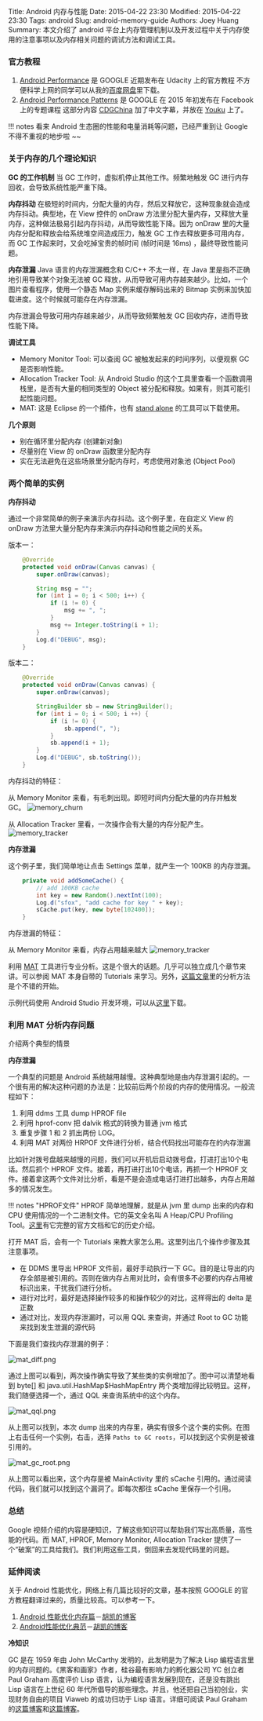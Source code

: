 Title: Android 内存与性能
Date: 2015-04-22 23:30
Modified: 2015-04-22 23:30
Tags: android
Slug: android-memory-guide
Authors: Joey Huang
Summary: 本文介绍了 android 平台上内存管理机制以及开发过程中关于内存使用的注意事项以及内存相关问题的调试方法和调试工具。

### 官方教程

1. [Android Performance][6] 是 GOOGLE 近期发布在 Udacity 上的官方教程
   不方便科学上网的同学可以从我的[百度网盘][7]里下载。
2. [Android Performance Patterns][8] 是 GOOGLE 在 2015 年初发布在 Facebook 上的专题课程
   这部分内容 [CDGChina][8] 加了中文字幕，并放在 [Youku][8] 上了。

!!! notes
    看来 Android 生态圈的性能和电量消耗等问题，已经严重到让 Google 不得不重视的地步啦 ~~

### 关于内存的几个理论知识

**GC 的工作机制**
当 GC 工作时，虚拟机停止其他工作。频繁地触发 GC 进行内存回收，会导致系统性能严重下降。

**内存抖动**
在极短的时间内，分配大量的内存，然后又释放它，这种现象就会造成内存抖动。典型地，在 View 控件的 onDraw 方法里分配大量内存，又释放大量内存，这种做法极易引起内存抖动，从而导致性能下降。因为 onDraw 里的大量内存分配和释放会给系统堆空间造成压力，触发 GC 工作去释放更多可用内存，而 GC 工作起来时，又会吃掉宝贵的帧时间 (帧时间是 16ms) ，最终导致性能问题。

**内存泄漏**
Java 语言的内存泄漏概念和 C/C++ 不太一样，在 Java 里是指不正确地引用导致某个对象无法被 GC 释放，从而导致可用内存越来越少。比如，一个图片查看程序，使用一个静态 Map 实例来缓存解码出来的 Bitmap 实例来加快加载进度。这个时候就可能存在内存泄漏。

内存泄漏会导致可用内存越来越少，从而导致频繁触发 GC 回收内存，进而导致性能下降。

**调试工具**

* Memory Monitor Tool: 可以查阅 GC 被触发起来的时间序列，以便观察 GC 是否影响性能。
* Allocation Tracker Tool: 从 Android Studio 的这个工具里查看一个函数调用栈里，是否有大量的相同类型的 Object 被分配和释放。如果有，则其可能引起性能问题。
* MAT: 这是 Eclipse 的一个插件，也有 [stand alone][9] 的工具可以下载使用。

**几个原则**

* 别在循环里分配内存 (创建新对象)
* 尽量别在 View 的 onDraw 函数里分配内存
* 实在无法避免在这些场景里分配内存时，考虑使用对象池 (Object Pool)

### 两个简单的实例

**内存抖动**

通过一个非常简单的例子来演示内存抖动。这个例子里，在自定义 View 的 onDraw 方法里大量分配内存来演示内存抖动和性能之间的关系。

版本一：

```java
    @Override
    protected void onDraw(Canvas canvas) {
        super.onDraw(canvas);

        String msg = "";
        for (int i = 0; i < 500; i++) {
            if (i != 0) {
                msg += ", ";
            }
            msg += Integer.toString(i + 1);
        }
        Log.d("DEBUG", msg);
    }
```

版本二：

```java
    @Override
    protected void onDraw(Canvas canvas) {
        super.onDraw(canvas);

        StringBuilder sb = new StringBuilder();
        for (int i = 0; i < 500; i ++) {
            if (i != 0) {
                sb.append(", ");
            }
            sb.append(i + 1);
        }
        Log.d("DEBUG", sb.toString());
    }
```

内存抖动的特征：

从 Memory Monitor 来看，有毛刺出现。即短时间内分配大量的内存并触发 GC。
![memory_churn](https://raw.githubusercontent.com/kamidox/blogs/master/images/memory_churn.gif)

从 Allocation Tracker 里看，一次操作会有大量的内存分配产生。
![memory_tracker](https://raw.githubusercontent.com/kamidox/blogs/master/images/memory_tracker.png)

**内存泄漏**

这个例子里，我们简单地让点击 Settings 菜单，就产生一个 100KB 的内存泄漏。

```java
    private void addSomeCache() {
        // add 100KB cache
        int key = new Random().nextInt(100);
        Log.d("sfox", "add cache for key " + key);
        sCache.put(key, new byte[102400]);
    }
```

内存泄漏的特征：

从 Memory Monitor 来看，内存占用越来越大
![memory_tracker](https://raw.githubusercontent.com/kamidox/blogs/master/images/memory_leak.png)

利用 [MAT][9] 工具进行专业分析。这是个很大的话题。几乎可以独立成几个章节来讲。可以参阅 MAT 本身自带的 Tutorials 来学习。另外，[这篇文章][10]里的分析方法是个不错的开始。

示例代码使用 Android Studio 开发环境，可以从[这里][11]下载。

### 利用 MAT 分析内存问题

介绍两个典型的情景

**内存泄漏**

一个典型的问题是 Android 系统越用越慢。这种典型地是由内存泄漏引起的。一个很有用的解决这种问题的办法是：比较前后两个阶段的内存的使用情况。一般流程如下：

1. 利用 ddms 工具 dump HPROF file
2. 利用 hprof-conv 把 dalvik 格式的转换为普通 jvm 格式
3. 重复步骤 1 和 2 抓出两份 LOG。
4. 利用 MAT 对两份 HRPOF 文件进行分析，结合代码找出可能存在的内存泄漏

比如针对拨号盘越来越慢的问题，我们可以开机后启动拨号盘，打进打出10个电话。然后抓个 HPROF 文件。接着，再打进打出10个电话，再抓一个 HPROF 文件。接着拿这两个文件对比分析，看是不是会造成电话打进打出越多，内存占用越多的情况发生。

!!! notes "HPROF文件"
    HPROF 简单地理解，就是从 jvm 里 dump 出来的内存和 CPU 使用情况的一个二进制文件。它的英文全名叫 A Heap/CPU Profiling Tool。[这里][12]有它完整的官方文档和它的历史介绍。


打开 MAT 后，会有一个 Tutorials 来教大家怎么用。这里列出几个操作步骤及其注意事项。

* 在 DDMS 里导出 HPROF 文件前，最好手动执行一下 GC。目的是让导出的内存全部是被引用的。否则在做内存占用对比时，会有很多不必要的内存占用被标识出来，干扰我们进行分析。
* 进行对比时，最好是选择操作较多的和操作较少的对比，这样得出的 delta 是正数
* 通过对比，发现内存泄漏时，可以用 QQL 来查询，并通过 Root to GC 功能来找到发生泄漏的源代码

下面是我们查找内存泄漏的例子：

![mat_diff.png](https://raw.githubusercontent.com/kamidox/blogs/master/images/mat_diff.png)

通过上图可以看到，两次操作确实导致了某些类的实例增加了。图中可以清楚地看到 byte[] 和 java.util.HashMap$HashMapEntry 两个类增加得比较明显。这样，我们随便选择一个，通过 QQL 来查询系统中的这个内存。

![mat_qql.png](https://raw.githubusercontent.com/kamidox/blogs/master/images/mat_qql.png)

从上图可以找到，本次 dump 出来的内存里，确实有很多个这个类的实例。在图上右击任何一个实例，右击，选择 `Paths to GC roots`，可以找到这个实例是被谁引用的。

![mat_gc_root.png](https://raw.githubusercontent.com/kamidox/blogs/master/images/mat_gc_root.png)

从上图可以看出来，这个内存是被 MainActivity 里的 sCache 引用的。通过阅读代码，我们就可以找到这个漏洞了。即每次都往 sCache 里保存一个引用。

### 总结

Google 视频介绍的内容是硬知识，了解这些知识可以帮助我们写出高质量，高性能的代码。而 MAT, HPROF, Memory Monitor, Allocation Tracker 提供了一个“破案”的工具给我们。我们利用这些工具，倒回来去发现代码里的问题。


### 延伸阅读

关于 Android 性能优化，网络上有几篇比较好的文章，基本按照 GOOGLE 的官方教程翻译过来的，质量比较高。可以参考一下。

1. [Android 性能优化内存篇][3]－[胡凯的博客][4]
2. [Android性能优化典范][5]－[胡凯的博客][4]

**冷知识**

GC 是在 1959 年由 John McCarthy 发明的，此发明是为了解决 Lisp 编程语言里的内存问题的。《黑客和画家》作者，硅谷最有影响力的孵化器公司 YC 创立者 Paul Graham 高度评价 Lisp 语言，认为编程语言发展到现在，还是没有跳出 Lisp 语言在上世纪 60 年代所倡导的那些理念。并且，他还把自己当初创业，实现财务自由的项目 Viaweb 的成功归功于 Lisp 语言。详细可阅读 Paul Graham 的[这篇博客][1]和[这篇博客][2]。


[1]: http://www.paulgraham.com/hundred.html
[2]: http://www.paulgraham.com/diff.html
[3]: http://hukai.me/android-performance-memory/
[4]: http://hukai.me
[5]: http://hukai.me/android-performance-patterns/
[6]: https://www.udacity.com/course/ud825
[7]: http://pan.baidu.com/s/1sjPZbxr
[8]: http://www.youku.com/playlist_show/id_23494296.html
[9]: http://www.eclipse.org/mat/downloads.php
[10]: http://android-developers.blogspot.hk/2011/03/memory-analysis-for-android.html
[11]: http://pan.baidu.com/s/1sj3Exsx
[12]: http://docs.oracle.com/javase/7/docs/technotes/samples/hprof.html
